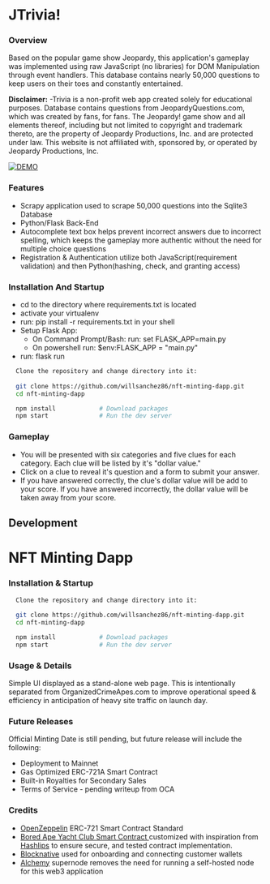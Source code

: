 # JTrivia!
### Overview
Based on the popular game show Jeopardy, this application's gameplay was implemented using raw JavaScript (no libraries) for DOM Manipulation through event handlers. This database contains nearly 50,000 questions to keep users on their toes and constantly entertained. 

<strong>Disclaimer:</strong>  -Trivia is a non-profit web app created solely for educational purposes. Database contains questions from JeopardyQuestions.com, which was created by fans, for fans. The Jeopardy! game show and all elements thereof, including but not limited to copyright and trademark thereto, are the property of Jeopardy Productions, Inc. and are protected under law. This website is not affiliated with, sponsored by, or operated by Jeopardy Productions, Inc.

<a href="https://will-jtrivia.herokuapp.com/"><img src="https://img.shields.io/badge/-DEMO-4E69C8?style=for-the-badge&logo=appveyor;link=https://will-jtrivia.herokuapp.com/" alt="DEMO"></a>


### Features
* Scrapy application used to scrape 50,000 questions into the Sqlite3 Database
* Python/Flask Back-End 
* Autocomplete text box helps prevent incorrect answers due to incorrect spelling, which keeps the gameplay more authentic without the need for multiple choice questions
* Registration & Authentication utilize both JavaScript(requirement validation) and then Python(hashing, check, and granting access)


### Installation And Startup
* cd to the directory where requirements.txt is located
* activate your virtualenv
* run: pip install -r requirements.txt in your shell
* Setup Flask App:
  * On Command Prompt/Bash:
      run: set FLASK_APP=main.py
  * On powershell
      run: $env:FLASK_APP = "main.py"
* run: flask run

```bash
  Clone the repository and change directory into it:
  
  git clone https://github.com/willsanchez86/nft-minting-dapp.git 
  cd nft-minting-dapp

  npm install            # Download packages
  npm start              # Run the dev server
```


### Gameplay
* You will be presented with six categories and five clues for each category. Each clue will be listed by it's "dollar value."
* Click on a clue to reveal it's question and a form to submit your answer.
* If you have answered correctly, the clue's dollar value will be add to your score. If you have answered incorrectly, the dollar value will be taken away from your score.

## Development


# NFT Minting Dapp


### Installation & Startup
  
```bash
  Clone the repository and change directory into it:
  
  git clone https://github.com/willsanchez86/nft-minting-dapp.git 
  cd nft-minting-dapp

  npm install            # Download packages
  npm start              # Run the dev server
```



### Usage & Details
Simple UI displayed as a stand-alone web page. This is intentionally separated from OrganizedCrimeApes.com to improve operational speed & efficiency in anticipation of heavy site traffic on launch day. 


### Future Releases
Official Minting Date is still pending, but future release will include the following:
* Deployment to Mainnet
* Gas Optimized ERC-721A Smart Contract
* Built-in Royalties for Secondary Sales
* Terms of Service - pending writeup from OCA


### Credits
* <a href="https://docs.openzeppelin.com/">OpenZeppelin</a> ERC-721 Smart Contract Standard
* <a href="https://etherscan.io/address/0xbc4ca0eda7647a8ab7c2061c2e118a18a936f13d#code">Bored Ape Yacht Club Smart Contract </a> customized with inspiration  from <a href="https://github.com/hashlips-lab/nft-erc721-collection/blob/main/smart-contract/contracts/YourNftToken.sol">Hashlips</a> to ensure secure, and tested contract implementation. 
* <a href="https://docs.blocknative.com/onboard">Blocknative</a> used for onboarding and connecting customer wallets
* <a href="https://docs.alchemy.com/alchemy/">Alchemy</a> supernode removes the need for running a self-hosted node for this web3 application
